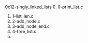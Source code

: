 0x12-singly_linked_lists
0. 0-print_list.c
1. 1-list_len.c
2. 2-add_node.c
3. 3-add_node_end.c
4. 4-free_list.c
5.